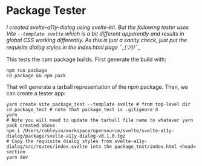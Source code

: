 # Package Tester

_I created svelte-a11y-dialog using svelte-kit. But the following tester uses Vite `--template svelte` which is a bit different apparently and results in global CSS working differently. As this is just a sanity check, just put the requisite dialog styles in the index.html page ¯\_(ツ)_/¯_

This tests the npm package builds. First generate the build with:

```shell
npm run package
cd package && npm pack
```

That will generate a tarball representation of the npm package. Then, we
can create a tester app:

```shell
yarn create vite package_test --template svelte # from top-level dir
cd package_test # note that package_test is .gitignore'd
yarn
# Note you will need to update the tarball file name to whatever yarn pack created above
npm i /Users/roblevin/workspace/opensource/svelte/svelte-a11y-dialog/package/svelte-a11y-dialog-v0.1.0.tgz
# Copy the requisite dialog styles from svelte-a11y-dialog/src/routes/index.svelte into the package_test/index.html <head> section
yarn dev
```
